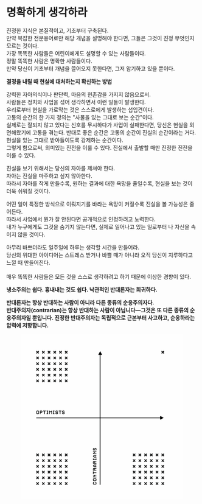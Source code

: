 # 명확하게 생각하라

진정한 지식은 본질적이고, 기초부터 구축된다. \
만약 복잡한 전문용어로만 해당 개념을 설명해야 한다면, 그들은 그것이 진정 무엇인지 모르는 것이다. \
가장 똑똑한 사람들은 어린이에게도 설명할 수 있는 사람들이다. \
정말 똑똑한 사람은 명확한 사람들이다. \
만약 당신이 기초부터 개념을 끌어오지 못한다면, 그저 암기하고 있을 뿐이다.

**결정을 내릴 때 현실에 대처하는지 확신하는 방법**

강력한 자아의식이나 판단력, 마음의 현존감을 가지지 않음으로서. \
사람들은 정치와 사업을 섞어 생각하면서 이런 일들이 발생한다. \
우리로부터 현실을 가로막는 것은 스스로에게 발생하는 섭입견이다. \
고통의 순간의 한 가지 정의는 "사물을 있는 그대로 보는 순간"이다. \
실제로는 잘되지 않고 있다는 신호를 무시하다가 사업이 실패한다면, 당신은 현실을 외면해왔기에 고통을 겪는다. 반대로 좋은 순간은 고통의 순간이 진실의 순간이라는 거다. \
현실을 있는 그대로 받아들이도록 강제하는 순간이다. \
그렇게 함으로써, 의미있는 진전을 이룰 수 있다. 진실에서 출발할 때만 진정한 진전을 이룰 수 있다.

진실을 보기 위해서는 당신의 자아를 제쳐야 한다. \
자아는 진실을 마주하고 싶지 않아한다. \
따라서 자아를 작게 만들수록, 원하는 결과에 대한 욕망을 줄일수록, 현실을 보는 것이 더욱 쉬워질 것이다.

어떤 일이 특정한 방식으로 이뤄지기를 바라는 욕망이 커질수록 진실을 볼 가능성은 줄어든다.\
따라서 사업에서 뭔가 잘 안된다면 공개적으로 인정하려고 노력한다. \
내가 누구에게도 그것을 숨기지 않는다면, 실제로 일어나고 있는 일로부터 나 자신을 속이지 않을 것이다.

아무리 바쁘더라도 일주일에 하루는 생각할 시간을 만들어라. \
당신의 위대한 아이디어는 스트레스 받거나 바쁠 때가 아니라 오직 당신이 지루하다고 느낄 때 만들어진다.\
\
매우 똑똑한 사람들은 모든 것을 스스로 생각하려고 하기 때문에 이상한 경향이 있다.



**냉소주의는 쉽다. 흉내내는 것도 쉽다. 낙관적인 반대론자는 희귀하다.**



**반대론자는 항상 반대하는 사람이 아니라 다른 종류의 순응주의자다.**\
**반대주의자(contrarian)는 항상 반대하는 사람이 아닙니다—그것은 또 다른 종류의 순응주의자일 뿐입니다. 진정한 반대주의자는 독립적으로 근본부터 사고하고, 순응하라는 압력에 저항합니다.**

<figure><img src="../../../.gitbook/assets/image (11).png" alt=""><figcaption></figcaption></figure>
